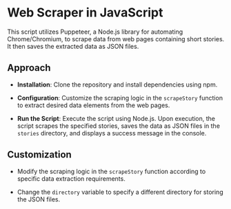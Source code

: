 # Web Scraper in JavaScript

This script utilizes Puppeteer, a Node.js library for automating Chrome/Chromium, to scrape data from web pages containing short stories. It then saves the extracted data as JSON files.

## Approach

- **Installation**: Clone the repository and install dependencies using npm.
  
- **Configuration**: Customize the scraping logic in the `scrapeStory` function to extract desired data elements from the web pages.

- **Run the Script**: Execute the script using Node.js. Upon execution, the script scrapes the specified stories, saves the data as JSON files in the `stories` directory, and displays a success message in the console.

## Customization

- Modify the scraping logic in the `scrapeStory` function according to specific data extraction requirements.

- Change the `directory` variable to specify a different directory for storing the JSON files.


